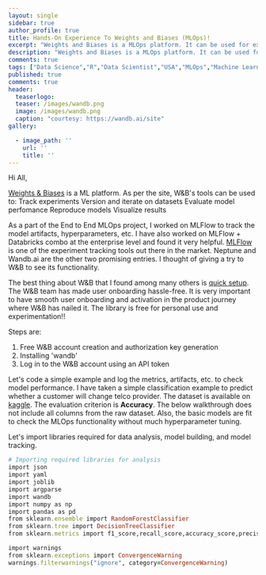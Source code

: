 ```yaml
---
layout: single
sidebar: true
author_profile: true
title: Hands-On Experience To Weights and Biases (MLOps)!
excerpt: "Weights and Biases is a MLOps platform. It can be used for experiment tracking, dataset versioning, and model management."
description: "Weights and Biases is a MLOps platform. It can be used for experiment tracking, dataset versioning, and model management."
comments: true
tags: ["Data Science","R","Data Scientist","USA","MLOps","Machine Learning"]
published: true
comments: true
header:
  teaserlogo:
  teaser: /images/wandb.png
  image: /images/wandb.png
  caption: "courtesy: https://wandb.ai/site"
gallery:

  - image_path: ''
    url: ''
    title: ''
---
```


Hi All,

[Weights & Biases](https://docs.wandb.ai/) is a ML platform. As per the site, W&B's tools can be used to:
Track experiments
Version and iterate on datasets
Evaluate model perfomance
Reproduce models
Visualize results

As a part of the End to End MLOps project, I worked on MLFlow to track the model artifacts, hyperparameters, etc. I have also worked on MLFlow + Databricks combo at the enterprise level and found it very helpful. [MLFlow](https://mlflow.org/) is one of the experiment tracking tools out there in the market. Neptune and Wandb.ai are the other two promising entries. I thought of giving a try to W&B to see its functionality. 

The best thing about W&B that I found among many others is [quick setup](https://docs.wandb.ai/quickstart). The W&B team has made user onboarding hassle-free. It is very important to have smooth user onboarding and activation in the product journey where W&B has nailed it. The library is free for personal use and experimentation!!

Steps are:
1. Free W&B account creation and authorization key generation 
2. Installing 'wandb'
3. Log in to the W&B account using an API token

Let's code a simple example and log the metrics, artifacts, etc. to check model performance. I have taken a simple classification example to predict whether a customer will change telco provider. The dataset is available on [kaggle](https://www.kaggle.com/c/customer-churn-prediction-2020/data?select=train.csv). The evaluation criterion is **Accuracy**. The below walkthrough does not include all columns from the raw dataset. Also, the basic models are fit to check the MLOps functionality without much hyperparameter tuning. 

Let's import libraries required for data analysis, model building, and model tracking. 

```ruby
# Importing required libraries for analysis
import json
import yaml
import joblib
import argparse
import wandb
import numpy as np
import pandas as pd
from sklearn.ensemble import RandomForestClassifier
from sklearn.tree import DecisionTreeClassifier
from sklearn.metrics import f1_score,recall_score,accuracy_score,precision_score,confusion_matrix,classification_report

import warnings
from sklearn.exceptions import ConvergenceWarning
warnings.filterwarnings("ignore", category=ConvergenceWarning)
```

